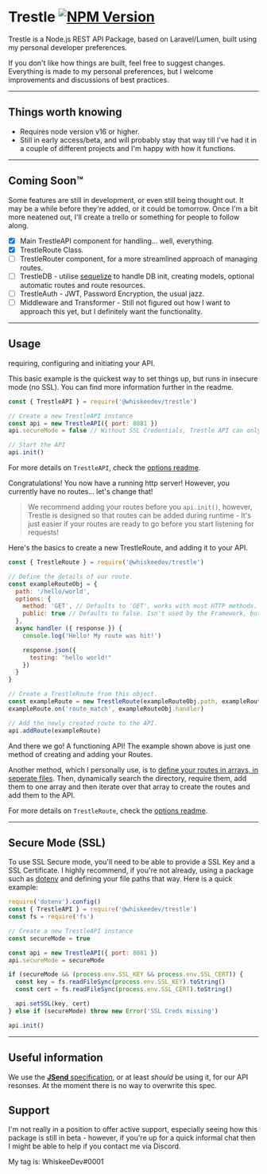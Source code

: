 # Trestle [![NPM Version](https://img.shields.io/npm/v/@whiskeedev/trestle.svg?style=flat-square)](https://www.npmjs.com/package/@whiskeedev/trestle)
Trestle is a Node.js REST API Package, based on Laravel/Lumen, built using my personal developer preferences.

If you don't like how things are built, feel free to suggest changes. Everything is made to my personal preferences, but I welcome improvements and discussions of best practices.

---

## Things worth knowing
- Requires node version v16 or higher.
- Still in early access/beta, and will probably stay that way till I've had it in a couple of different projects and I'm happy with how it functions.

---

## Coming Soon™
Some features are still in development, or even still being thought out. It may be a while before they're added, or it could be tomorrow. Once I'm a bit more neatened out, I'll create a trello or something for people to follow along.

- [x] Main TrestleAPI component for handling... well, everything.
- [x] TrestleRoute Class.
- [ ] TrestleRouter component, for a more streamlined approach of managing routes.
- [ ] TrestleDB - utilise [sequelize](https://www.npmjs.com/package/sequelize) to handle DB init, creating models, optional automatic routes and route resources.
- [ ] TrestleAuth - JWT, Password Encryption, the usual jazz.
- [ ] Middleware and Transformer - Still not figured out how I want to approach this yet, but I definitely want the functionality. 

---

## Usage
requiring, configuring and initiating your API.

This basic example is the quickest way to set things up, but runs in insecure mode (no SSL). You can find more information further in the readme.
```javascript
const { TrestleAPI } = require('@whiskeedev/trestle')

// Create a new TrestleAPI instance
const api = new TrestleAPI({ port: 8081 })
api.secureMode = false // Without SSL Credentials, Trestle API can only be used in insecure mode.

// Start the API
api.init()
```

For more details on `TrestleAPI`, check the [options readme](/classes/TrestleAPI/options.md).

Congratulations! You now have a running http server! However, you currently have no routes... let's change that!

> We recommend adding your routes before you `api.init()`, however, Trestle is designed so that routes can be added during runtime - It's just easier if your routes are ready to go before you start listening for requests!

Here's the basics to create a new TrestleRoute, and adding it to your API.
```javascript
const { TrestleRoute } = require('@whiskeedev/trestle')

// Define the details of our route.
const exampleRouteObj = {
  path: '/hello/world',
  options: {
    method: 'GET', // Defaults to 'GET', works with most HTTP methods.
    public: true // Defaults to false. Isn't used by the Framework, but useful when defining beforeRoute functions.
  },
  async handler ({ response }) {
    console.log('Hello! My route was hit!')

    response.json({
      testing: "hello world!"
    })
  }
}

// Create a TrestleRoute from this object.
const exampleRoute = new TrestleRoute(exampleRouteObj.path, exampleRouteObj.options)
exampleRoute.on('route_match', exampleRouteObj.handler)

// Add the newly created route to the API.
api.addRoute(exampleRoute)
```

And there we go! A functioning API! The example shown above is just one method of creating and adding your Routes.

Another method, which I personally use, is to [define your routes in arrays, in seperate files](/examples/01_serverWithRouting). Then, dynamically search the directory,
require them, add them to one array and then iterate over that array to create the routes and add them to the API.

For more details on `TrestleRoute`, check the [options readme](/classes/TrestleRoute/options.md).

---

## Secure Mode (SSL)

To use SSL Secure mode, you'll need to be able to provide a SSL Key and a SSL Certificate.
I highly recommend, if you're not already, using a package such as [dotenv](https://www.npmjs.com/package/dotenv) and defining your file paths that way. Here is a quick example:
```javascript
require('dotenv').config()
const { TrestleAPI } = require('@whiskeedev/trestle')
const fs = require('fs')

// Create a new TrestleAPI instance
const secureMode = true

const api = new TrestleAPI({ port: 8081 })
api.secureMode = secureMode

if (secureMode && (process.env.SSL_KEY && process.env.SSL_CERT)) {
  const key = fs.readFileSync(process.env.SSL_KEY).toString()
  const cert = fs.readFileSync(process.env.SSL_CERT).toString()

  api.setSSL(key, cert)
} else if (secureMode) throw new Error('SSL Creds missing')

api.init()
```
---

## Useful information
We use the [**JSend** specification](https://github.com/omniti-labs/jsend), or at least _should_ be using it, for our API resonses. At the moment there is no way to overwrite this spec.

## Support
I'm not really in a position to offer active support, especially seeing how this package is still in beta - however, if you're up for a quick informal chat then I might be able to help if you contact me via Discord.

My tag is: WhiskeeDev#0001

